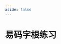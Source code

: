 ```yaml
---
aside: false
---
```

<script setup>
import Train from "@/train/ZigenTrain.vue"
</script>

# 易码字根练习

<Train name="easy_code_gen" zigenJson="/easy-code/zigen.json" fontClass="outi-font" />